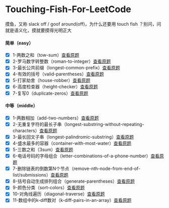 # Touching-Fish-For-LeetCode

摸鱼，又称 slack off / goof around(off)，为什么还要用 touch fish ？别问，问就是语义化，摸就要摸得光明正大

#### 简单（easy）

- [X] 1-两数之和（tow-sum）[查看原题](https://leetcode-cn.com/problems/two-sum/)
- [X] 2-罗马数字转整数（roman-to-integer）[查看原题](https://leetcode-cn.com/problems/roman-to-integer/)
- [X] 3-最长公共前缀（longest-common-prefix）[查看原题](https://leetcode-cn.com/problems/longest-common-prefix/)
- [X] 4-有效的括号（valid-parentheses）[查看原题](https://leetcode-cn.com/problems/valid-parentheses/)
- [X] 5-打家劫舍（house-robber）[查看原题](https://leetcode-cn.com/problems/house-robber/)
- [X] 6-高度检查器（height-checker）[查看原题](https://leetcode.cn/problems/height-checker/)
- [X] 7-复写0（duplicate-zeros）[查看原题](https://leetcode.cn/problems/duplicate-zeros/)

#### 中等（middle）

- [X] 1-两数相加（add-two-numbers）[查看原题](https://leetcode-cn.com/problems/add-two-numbers/)
- [X] 2-无重复字符的最长子串（longest-substring-without-repeating-characters）[查看原题](https://leetcode-cn.com/problems/longest-substring-without-repeating-characters/)
- [X] 3-最长回文子串（longest-palindromic-substring）[查看原题](https://leetcode-cn.com/problems/longest-palindromic-substring/submissions/)
- [X] 4-盛水最多的容器（container-with-most-water）[查看原题](https://leetcode-cn.com/problems/container-with-most-water/)
- [X] 5-三数之和（3sum）[查看原题](https://leetcode-cn.com/problems/3sum/)
- [X] 6-电话号码的字母组合（letter-combinations-of-a-phone-number）[查看原题](https://leetcode-cn.com/problems/letter-combinations-of-a-phone-number/)
- [X] 7-删除链表的倒数第N个节点（remove-nth-node-from-end-of-list/submissions）[查看原题](https://leetcode-cn.com/problems/remove-nth-node-from-end-of-list/submissions/)
- [X] 8-括号自动生成排列组合（generate-parentheses）[查看原题](https://leetcode-cn.com/problems/generate-parentheses/)
- [X] 9-颜色分类（sort-colors）[查看原题](https://leetcode-cn.com/problems/sort-colors/)
- [X] 10-对角线遍历（diagonal-traverse）[查看原题](https://leetcode.cn/problems/diagonal-traverse/)
- [X] 11-数组中的k-diff数对（k-diff-pairs-in-an-array）[查看原题](https://leetcode.cn/problems/k-diff-pairs-in-an-array/)
